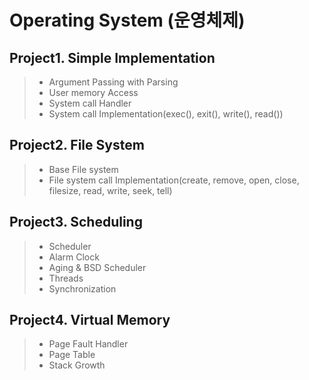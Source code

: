 # Operating System (운영체제) 

## Project1. Simple Implementation
> - Argument Passing with Parsing
> - User memory Access
> - System call Handler
> - System call Implementation(exec(), exit(), write(), read())

## Project2. File System
> - Base File system
> - File system call Implementation(create, remove, open, close, filesize, read, write, seek, tell)

## Project3. Scheduling
> - Scheduler
> - Alarm Clock
> - Aging & BSD Scheduler
> - Threads
> - Synchronization

## Project4. Virtual Memory
> - Page Fault Handler
> - Page Table
> - Stack Growth
